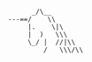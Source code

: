 
           _/\__
     ---==/    \\
          |.    \|\
          |  )   \\\
          \_/ |  //|\\
              /   \\\/\\
